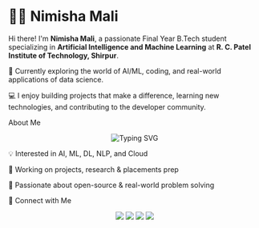 # 👩‍💻 Nimisha Mali

Hi there! I'm **Nimisha Mali**, a passionate Final Year B.Tech student specializing in **Artificial Intelligence and Machine Learning** at **R. C. Patel Institute of Technology, Shirpur**.

🌱 Currently exploring the world of AI/ML, coding, and real-world applications of data science.

💻 I enjoy building projects that make a difference, learning new technologies, and contributing to the developer community.



About Me

<p align="center"> <img src="https://readme-typing-svg.herokuapp.com?font=Fira+Code&pause=1000&color=36BCF7&width=435&lines=B.Tech+in+AIML;AI+%7C+ML+%7C+Deep+Learning;Open+Source+Contributor;Always+Learning+New+Things" alt="Typing SVG" /> </p>


💡 Interested in AI, ML, DL, NLP, and Cloud

🚀 Working on projects, research & placements prep

🌱 Passionate about open-source & real-world problem solving


🤝 Connect with Me
<p align="center"> <a href="https://linkedin.com/in/your-link"><img src="https://img.shields.io/badge/LinkedIn-0077B5?style=for-the-badge&logo=linkedin&logoColor=white"/></a> <a href="https://leetcode.com/your-link"><img src="https://img.shields.io/badge/LeetCode-FFA116?style=for-the-badge&logo=leetcode&logoColor=white"/></a> <a href="https://kaggle.com/your-link"><img src="https://img.shields.io/badge/Kaggle-20BEFF?style=for-the-badge&logo=kaggle&logoColor=white"/></a> <a href="https://your-portfolio-link"><img src="https://img.shields.io/badge/Portfolio-000?style=for-the-badge&logo=vercel&logoColor=white"/></a> </p>




